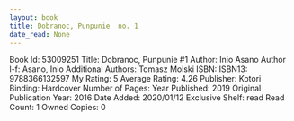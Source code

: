 ```yaml
---
layout: book
title: Dobranoc, Punpunie  no. 1
date_read: None
---
```


Book Id: 53009251
Title: Dobranoc, Punpunie #1
Author: Inio Asano
Author l-f: Asano, Inio
Additional Authors: Tomasz Molski
ISBN: 
ISBN13: 9788366132597
My Rating: 5
Average Rating: 4.26
Publisher: Kotori
Binding: Hardcover
Number of Pages: 
Year Published: 2019
Original Publication Year: 2016
Date Added: 2020/01/12
Exclusive Shelf: read
Read Count: 1
Owned Copies: 0

